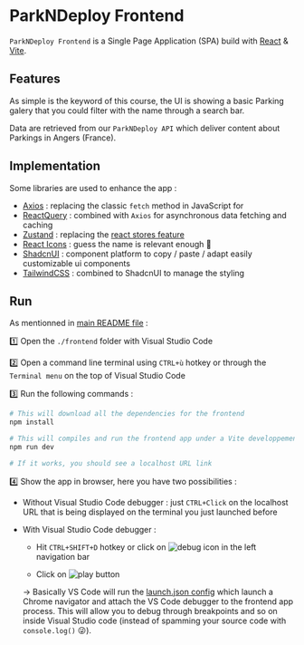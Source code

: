# ParkNDeploy Frontend

`ParkNDeploy Frontend` is a Single Page Application (SPA) build with [React](https://fr.react.dev/) & [Vite](https://vite.dev/).

## Features

As simple is the keyword of this course, the UI is showing a basic Parking galery that you could filter with the name through a search bar.

Data are retrieved from our `ParkNDeploy API` which deliver content about Parkings in Angers (France).

## Implementation

Some libraries are used to enhance the app : 

- [Axios](https://axios-http.com/docs/intro) : replacing the classic `fetch` method in JavaScript for 
- [ReactQuery](https://tanstack.com/query/latest/docs/framework/react/overview) : combined with `Axios` for asynchronous data fetching and caching
- [Zustand](https://zustand.docs.pmnd.rs/getting-started/introduction) : replacing the [react stores feature](https://legacy.reactjs.org/docs/context.html)
- [React Icons](https://react-icons.github.io/react-icons/) : guess the name is relevant enough :eyes:
- [ShadcnUI](https://ui.shadcn.com/) : component platform to copy / paste / adapt easily customizable ui components
- [TailwindCSS](https://tailwindcss.com/docs/installation) : combined to ShadcnUI to manage the styling

## Run 

As mentionned in [main README file](../README.md#frontend) :

:one: Open the `./frontend` folder with Visual Studio Code

:two: Open a command line terminal using `CTRL+ù` hotkey or through the `Terminal menu` on the top of Visual Studio Code

:three: Run the following commands : 

```bash
# This will download all the dependencies for the frontend
npm install

# This will compiles and run the frontend app under a Vite developpement server
npm run dev

# If it works, you should see a localhost URL link
```

:four: Show the app in browser, here you have two possibilities : 

- Without Visual Studio Code debugger : just `CTRL+Click` on the localhost URL that is being displayed on the terminal you just launched before

- With Visual Studio Code debugger : 
  - Hit `CTRL+SHIFT+D` hotkey or click on ![debug icon](./doc/assets/vscode_debug_icon.png) in the left navigation bar
  
  - Click on ![play button](./doc/assets/vscode_debug_play_button.png) 

  &rarr; Basically VS Code will run the [launch.json config](./frontend/.vscode/launch.json) which launch a Chrome navigator and attach the VS Code debugger to the frontend app process. This will allow you to debug through breakpoints and so on inside Visual Studio code (instead of spamming your source code with `console.log()` :stuck_out_tongue_winking_eye:).
